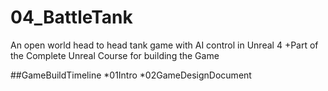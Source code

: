 # 04_BattleTank
An open world head to head tank game with AI control in Unreal 4
+Part of the Complete Unreal Course for building the Game





##GameBuildTimeline
*01Intro
*02GameDesignDocument
